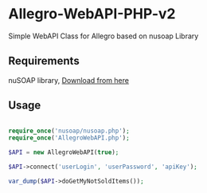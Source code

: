 Allegro-WebAPI-PHP-v2
=====================

Simple WebAPI Class for Allegro based on nusoap Library

## Requirements

nuSOAP library, [Download from here](http://sourceforge.net/projects/nusoap/)

## Usage

```php

require_once('nusoap/nusoap.php');
require_once('AllegroWebAPI.php');

$API = new AllegroWebAPI(true);

$API->connect('userLogin', 'userPassword', 'apiKey');

var_dump($API->doGetMyNotSoldItems());

```